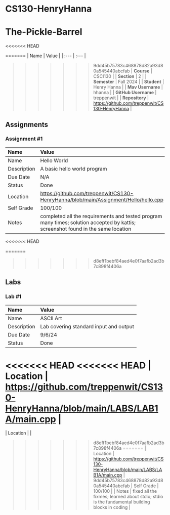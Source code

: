 
# CS130-HenryHanna

# The-Pickle-Barrel
<<<<<<< HEAD


=======
| Name | Value |
| :--- | :--- |
>>>>>>> 9dd45b75783c468878d82a93d80a545440abcfab
| **Course** | CSCI130 |
| **Section** | 2 |
| **Semester** | Fall 2024 |
| **Student** | Henry Hanna |
| **Mav Username**            | hhanna |
| **GitHub Username**         | treppenwit |
| **Repository**          | https://github.com/treppenwit/CS130-HenryHanna |

## Assignments

### Assignment #1
| Name | Value |
| :--- | :--- |
| Name | Hello World |
| Description | A basic hello world program |
| Due Date | N/A |
| Status | Done |
| Location | https://github.com/treppenwit/CS130-HenryHanna/blob/main/Assignment/Hello/hello.cpp |
| Self Grade | 100/100 |
| Notes | completed all the requirements and tested program many times; solution accepted by kattis; screenshot found in the same location |
<<<<<<< HEAD

=======
>>>>>>> d8eff1bebf84aed4e0f7aafb2ad3b7c898f4406a


## Labs

### Lab #1
| Name | Value |
| :--- | :--- |
| Name | ASCII Art |
| Description | Lab covering standard input and output |
| Due Date | 9/6/24 |
| Status | Done |
<<<<<<< HEAD
<<<<<<< HEAD
| Location | https://github.com/treppenwit/CS130-HenryHanna/blob/main/LABS/LAB1A/main.cpp |
=======
| Location |  |
>>>>>>> d8eff1bebf84aed4e0f7aafb2ad3b7c898f4406a
=======
| Location | https://github.com/treppenwit/CS130-HenryHanna/blob/main/LABS/LAB1A/main.cpp |
>>>>>>> 9dd45b75783c468878d82a93d80a545440abcfab
| Self Grade | 100/100 |
| Notes | fixed all the fixmes; learned about stdio; stdio is the fundamental building blocks in coding |

